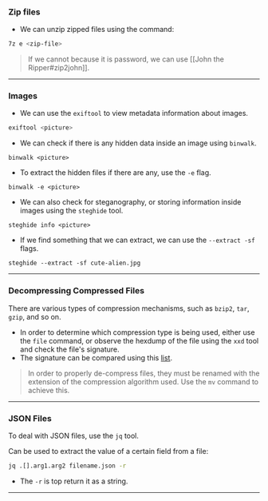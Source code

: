
### Zip files

- We can unzip zipped files using the command:
```bash
7z e <zip-file>
```

> If we cannot because it is password, we can use [[John the Ripper#zip2john]].

---
### Images

- We can use the `exiftool` to view metadata information about images.
```bash
exiftool <picture>
```

- We can check if there is any hidden data inside an image using `binwalk`.
```shell
binwalk <picture>
```

- To extract the hidden files if there are any, use the `-e` flag.
```shell
binwalk -e <picture>
```

- We can also check for steganography, or storing information inside images using the `steghide` tool.
```shell
steghide info <picture>
```

- If we find something that we can extract, we can use the `--extract -sf` flags.
```shell
steghide --extract -sf cute-alien.jpg 
```

---
### Decompressing Compressed Files

There are various types of compression mechanisms, such as `bzip2`, `tar`, `gzip`, and so on.
- In order to determine which compression type is being used, either use the `file` command, or observe the hexdump of the file using the `xxd` tool and check the file's signature.
- The signature can be compared using this [list](https://en.wikipedia.org/wiki/List_of_file_signatures).

> In order to properly de-compress files, they must be renamed with the extension of the compression algorithm used. Use the `mv` command to achieve this.

---
### JSON Files

To deal with JSON files, use the `jq` tool.

Can be used to extract the value of a certain field from a file:
```bash
jq .[].arg1.arg2 filename.json -r
```
- The `-r` is top return it as a string.

---
